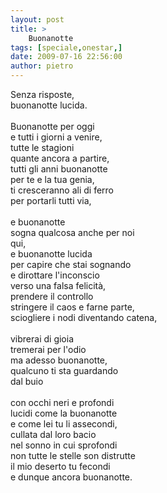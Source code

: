 ```yaml
---
layout: post
title: >
    Buonanotte
tags: [speciale,onestar,]
date: 2009-07-16 22:56:00
author: pietro
---
```

Senza risposte,<br/>buonanotte lucida.<br/><br/>Buonanotte per oggi<br/>e tutti i giorni a venire,<br/>tutte le stagioni<br/>quante ancora a partire,<br/>tutti gli anni buonanotte<br/>per te e la tua genia,<br/>ti cresceranno ali di ferro<br/>per portarli tutti via,<br/><br/>e buonanotte<br/>sogna qualcosa anche per noi<br/>qui,<br/>e buonanotte lucida<br/>per capire che stai sognando<br/>e dirottare l'inconscio<br/>verso una falsa felicità,<br/>prendere il controllo<br/>stringere il caos e farne parte,<br/>sciogliere i nodi diventando catena,<br/><br/>vibrerai di gioia<br/>tremerai per l'odio<br/>ma adesso buonanotte,<br/>qualcuno ti sta guardando<br/>dal buio<br/><br/>con occhi neri e profondi<br/>lucidi come la buonanotte<br/>e come lei tu li assecondi,<br/>cullata dal loro bacio<br/>nel sonno in cui sprofondi<br/>non tutte le stelle son distrutte<br/>il mio deserto tu fecondi<br/>e dunque ancora buonanotte.

